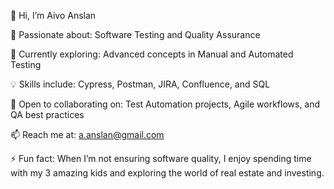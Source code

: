 👋 Hi, I’m Aivo Anslan

👀 Passionate about: Software Testing and Quality Assurance

🌱 Currently exploring: Advanced concepts in Manual and Automated Testing

💡 Skills include: Cypress, Postman, JIRA, Confluence, and SQL

💞️ Open to collaborating on: Test Automation projects, Agile workflows, and QA best practices

📫 Reach me at: a.anslan@gmail.com

⚡ Fun fact: When I’m not ensuring software quality, I enjoy spending time with my 3 amazing kids and exploring the world of real estate and investing.

<!---
Aivo-A/Aivo-A is a ✨ special ✨ repository because its `README.md` (this file) appears on your GitHub profile.
You can click the Preview link to take a look at your changes.
--->
